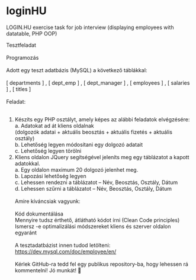 # loginHU
LOGIN.HU exercise task for job interview (displaying employees with datatable, PHP OOP)

Tesztfeladat<br /><br />
Programozás<br /><br />
Adott egy teszt adatbázis (MySQL) a következő táblákkal:<br /><br />
[ departments ] , [ dept_emp ] , [ dept_manager ] , [ employees ] , [ salaries ] , [ titles ]<br /><br />
Feladat:<br /><br />
1.	Készíts egy PHP osztályt, amely képes az alábbi feladatok elvégzésére: <br />
a.	Adatokat ad át kliens oldalnak <br />
(dolgozók adatai + aktuális beosztás + aktuális fizetés + aktuális osztály)<br />
b.	Lehetőség legyen módosítani egy dolgozó adatait<br />
c.	Lehetőség legyen törölni<br />
2.	Kliens oldalon JQuery segítségével jeleníts meg egy táblázatot a kapott
adatokkal. <br />
a.	Egy oldalon maximum 20 dolgozó jelenhet meg.<br />
b.	Lapozási lehetőség legyen<br />
c.	Lehessen rendezni a táblázatot – Név, Beosztás, Osztály, Dátum<br />
d.	Lehessen szűrni a táblázatot – Név, Beosztás, Osztály, Dátum<br /><br />
Amire kíváncsiak vagyunk:<br /><br />
Kód dokumentálása<br />
Mennyire tudsz érthető, átlátható kódot írni (Clean Code principles)<br />
Ismersz -e optimalizálási módszereket kliens és szerver oldalon egyaránt<br /><br />
A tesztadatbázist innen tudod letölteni: https://dev.mysql.com/doc/employee/en/<br /><br />
Kérlek GitHub-ra tedd fel egy publikus repository-ba, hogy lehessen rá kommentelni! Jó munkát! 


